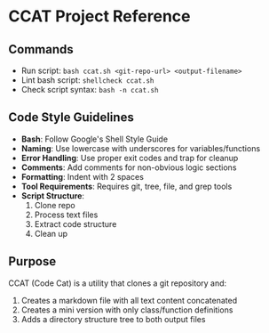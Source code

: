 # CCAT Project Reference

## Commands
- Run script: `bash ccat.sh <git-repo-url> <output-filename>`
- Lint bash script: `shellcheck ccat.sh`
- Check script syntax: `bash -n ccat.sh`

## Code Style Guidelines
- **Bash**: Follow Google's Shell Style Guide
- **Naming**: Use lowercase with underscores for variables/functions
- **Error Handling**: Use proper exit codes and trap for cleanup
- **Comments**: Add comments for non-obvious logic sections
- **Formatting**: Indent with 2 spaces
- **Tool Requirements**: Requires git, tree, file, and grep tools
- **Script Structure**: 
  1. Clone repo
  2. Process text files
  3. Extract code structure
  4. Clean up

## Purpose
CCAT (Code Cat) is a utility that clones a git repository and:
1. Creates a markdown file with all text content concatenated
2. Creates a mini version with only class/function definitions
3. Adds a directory structure tree to both output files